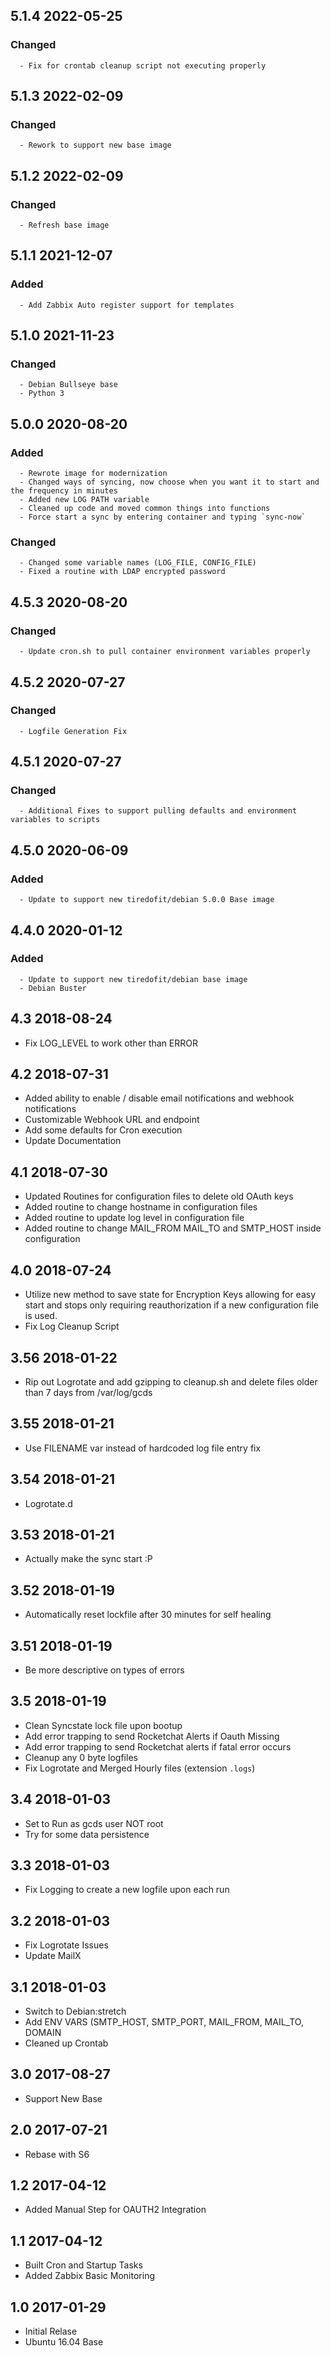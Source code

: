 ## 5.1.4 2022-05-25 <dave at tiredofit dot ca>

   ### Changed
      - Fix for crontab cleanup script not executing properly


## 5.1.3 2022-02-09 <dave at tiredofit dot ca>

   ### Changed
      - Rework to support new base image


## 5.1.2 2022-02-09 <dave at tiredofit dot ca>

   ### Changed
      - Refresh base image


## 5.1.1 2021-12-07 <dave at tiredofit dot ca>

   ### Added
      - Add Zabbix Auto register support for templates


## 5.1.0 2021-11-23 <dave at tiredofit dot ca>

   ### Changed
      - Debian Bullseye base
      - Python 3


## 5.0.0 2020-08-20 <dave at tiredofit dot ca>

   ### Added
      - Rewrote image for modernization
      - Changed ways of syncing, now choose when you want it to start and the frequency in minutes
      - Added new LOG PATH variable
      - Cleaned up code and moved common things into functions
      - Force start a sync by entering container and typing `sync-now`

   ### Changed
      - Changed some variable names (LOG_FILE, CONFIG_FILE)
      - Fixed a routine with LDAP encrypted password

## 4.5.3 2020-08-20 <dave at tiredofit dot ca>

   ### Changed
      - Update cron.sh to pull container environment variables properly


## 4.5.2 2020-07-27 <dave at tiredofit dot ca>

   ### Changed
      - Logfile Generation Fix


## 4.5.1 2020-07-27 <dave at tiredofit dot ca>

   ### Changed
      - Additional Fixes to support pulling defaults and environment variables to scripts


## 4.5.0 2020-06-09 <dave at tiredofit dot ca>

   ### Added
      - Update to support new tiredofit/debian 5.0.0 Base image


## 4.4.0 2020-01-12 <dave at tiredofit dot ca>

   ### Added
      - Update to support new tiredofit/debian base image
      - Debian Buster


## 4.3 2018-08-24 <dave at tiredofit dot ca>

* Fix LOG_LEVEL to work other than ERROR

## 4.2 2018-07-31 <dave at tiredofit dot ca>

* Added ability to enable / disable email notifications and webhook notifications
* Customizable Webhook URL and endpoint
* Add some defaults for Cron execution
* Update Documentation

## 4.1 2018-07-30 <dave at tiredofit dot ca>

* Updated Routines for configuration files to delete old OAuth keys
* Added routine to change hostname in configuration files
* Added routine to update log level in configuration file
* Added routine to change MAIL_FROM MAIL_TO and SMTP_HOST inside configuration

## 4.0 2018-07-24 <dave at tiredofit dot ca>

* Utilize new method to save state for Encryption Keys allowing for easy start and stops only requiring reauthorization if a new
configuration file is used.
* Fix Log Cleanup Script

## 3.56 2018-01-22 <dave at tiredofit dot ca>

* Rip out Logrotate and add gzipping to cleanup.sh and delete files older than 7 days from /var/log/gcds

## 3.55 2018-01-21 <dave at tiredofit dot ca>

* Use FILENAME var instead of hardcoded log file entry fix

## 3.54 2018-01-21 <dave at tiredofit dot ca>

* Logrotate.d

## 3.53 2018-01-21 <dave at tiredofit dot ca>

* Actually make the sync start :P

## 3.52 2018-01-19 <dave at tiredofit dot ca>

* Automatically reset lockfile after 30 minutes for self healing

## 3.51 2018-01-19 <dave at tiredofit dot ca>

* Be more descriptive on types of errors

## 3.5 2018-01-19 <dave at tiredofit dot ca>

* Clean Syncstate lock file upon bootup
* Add error trapping to send Rocketchat Alerts if Oauth Missing
* Add error trapping to send Rocketchat alerts if fatal error occurs
* Cleanup any 0 byte logfiles
* Fix Logrotate and Merged Hourly files (extension `.logs`)

## 3.4 2018-01-03 <dave at tiredofit dot ca>

* Set to Run as gcds user NOT root
* Try for some data persistence

## 3.3 2018-01-03 <dave at tiredofit dot ca>

* Fix Logging to create a new logfile upon each run

## 3.2 2018-01-03 <dave at tiredofit dot ca>

* Fix Logrotate Issues
* Update MailX

## 3.1 2018-01-03 <dave at tiredofit dot ca>

* Switch to Debian:stretch
* Add ENV VARS (SMTP_HOST, SMTP_PORT, MAIL_FROM, MAIL_TO, DOMAIN
* Cleaned up Crontab

## 3.0 2017-08-27 <dave at tiredofit dot ca>

* Support New Base

## 2.0 2017-07-21 <dave at tiredofit dot ca>

* Rebase with S6

## 1.2 2017-04-12 <dave at tiredofit dot ca>

* Added Manual Step for OAUTH2 Integration


## 1.1 2017-04-12 <dave at tiredofit dot ca>

* Built Cron and Startup Tasks
* Added Zabbix Basic Monitoring

## 1.0 2017-01-29 <dave at tiredofit dot ca>

* Initial Relase
* Ubuntu 16.04 Base

